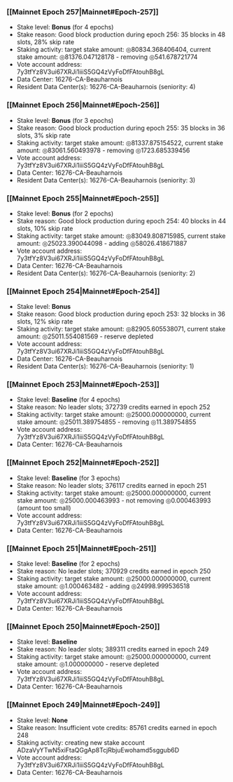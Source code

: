 ### [[Mainnet Epoch 257|Mainnet#Epoch-257]]
* Stake level: **Bonus** (for 4 epochs)
* Stake reason: Good block production during epoch 256: 35 blocks in 48 slots, 28% skip rate
* Staking activity: target stake amount: ◎80834.368406404, current stake amount: ◎81376.047128178 - removing ◎541.678721774
* Vote account address: 7y3tfYz8V3ui67XRJi1iiiS5GQ4zVyFoDfFAtouhB8gL
* Data Center: 16276-CA-Beauharnois
* Resident Data Center(s): 16276-CA-Beauharnois (seniority: 4)
### [[Mainnet Epoch 256|Mainnet#Epoch-256]]
* Stake level: **Bonus** (for 3 epochs)
* Stake reason: Good block production during epoch 255: 35 blocks in 36 slots, 3% skip rate
* Staking activity: target stake amount: ◎81337.875154522, current stake amount: ◎83061.560493978 - removing ◎1723.685339456
* Vote account address: 7y3tfYz8V3ui67XRJi1iiiS5GQ4zVyFoDfFAtouhB8gL
* Data Center: 16276-CA-Beauharnois
* Resident Data Center(s): 16276-CA-Beauharnois (seniority: 3)
### [[Mainnet Epoch 255|Mainnet#Epoch-255]]
* Stake level: **Bonus** (for 2 epochs)
* Stake reason: Good block production during epoch 254: 40 blocks in 44 slots, 10% skip rate
* Staking activity: target stake amount: ◎83049.808715985, current stake amount: ◎25023.390044098 - adding ◎58026.418671887
* Vote account address: 7y3tfYz8V3ui67XRJi1iiiS5GQ4zVyFoDfFAtouhB8gL
* Data Center: 16276-CA-Beauharnois
* Resident Data Center(s): 16276-CA-Beauharnois (seniority: 2)
### [[Mainnet Epoch 254|Mainnet#Epoch-254]]
* Stake level: **Bonus**
* Stake reason: Good block production during epoch 253: 32 blocks in 36 slots, 12% skip rate
* Staking activity: target stake amount: ◎82905.605538071, current stake amount: ◎25011.554081569 - reserve depleted
* Vote account address: 7y3tfYz8V3ui67XRJi1iiiS5GQ4zVyFoDfFAtouhB8gL
* Data Center: 16276-CA-Beauharnois
* Resident Data Center(s): 16276-CA-Beauharnois (seniority: 1)
### [[Mainnet Epoch 253|Mainnet#Epoch-253]]
* Stake level: **Baseline** (for 4 epochs)
* Stake reason: No leader slots; 372739 credits earned in epoch 252
* Staking activity: target stake amount: ◎25000.000000000, current stake amount: ◎25011.389754855 - removing ◎11.389754855
* Vote account address: 7y3tfYz8V3ui67XRJi1iiiS5GQ4zVyFoDfFAtouhB8gL
* Data Center: 16276-CA-Beauharnois
### [[Mainnet Epoch 252|Mainnet#Epoch-252]]
* Stake level: **Baseline** (for 3 epochs)
* Stake reason: No leader slots; 376117 credits earned in epoch 251
* Staking activity: target stake amount: ◎25000.000000000, current stake amount: ◎25000.000463993 - not removing ◎0.000463993 (amount too small)
* Vote account address: 7y3tfYz8V3ui67XRJi1iiiS5GQ4zVyFoDfFAtouhB8gL
* Data Center: 16276-CA-Beauharnois
### [[Mainnet Epoch 251|Mainnet#Epoch-251]]
* Stake level: **Baseline** (for 2 epochs)
* Stake reason: No leader slots; 370929 credits earned in epoch 250
* Staking activity: target stake amount: ◎25000.000000000, current stake amount: ◎1.000463482 - adding ◎24998.999536518
* Vote account address: 7y3tfYz8V3ui67XRJi1iiiS5GQ4zVyFoDfFAtouhB8gL
* Data Center: 16276-CA-Beauharnois
### [[Mainnet Epoch 250|Mainnet#Epoch-250]]
* Stake level: **Baseline**
* Stake reason: No leader slots; 389311 credits earned in epoch 249
* Staking activity: target stake amount: ◎25000.000000000, current stake amount: ◎1.000000000 - reserve depleted
* Vote account address: 7y3tfYz8V3ui67XRJi1iiiS5GQ4zVyFoDfFAtouhB8gL
* Data Center: 16276-CA-Beauharnois
### [[Mainnet Epoch 249|Mainnet#Epoch-249]]
* Stake level: **None**
* Stake reason: Insufficient vote credits: 85761 credits earned in epoch 248
* Staking activity: creating new stake account ADzaVyYTwN5xiFtaQGgAp8TcjRbjuEwohamd5sggub6D
* Vote account address: 7y3tfYz8V3ui67XRJi1iiiS5GQ4zVyFoDfFAtouhB8gL
* Data Center: 16276-CA-Beauharnois